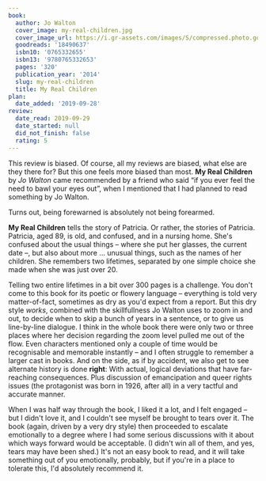 ```yaml
---
book:
  author: Jo Walton
  cover_image: my-real-children.jpg
  cover_image_url: https://i.gr-assets.com/images/S/compressed.photo.goodreads.com/books/1380218782l/18490637._SX98_.jpg
  goodreads: '18490637'
  isbn10: '0765332655'
  isbn13: '9780765332653'
  pages: '320'
  publication_year: '2014'
  slug: my-real-children
  title: My Real Children
plan:
  date_added: '2019-09-28'
review:
  date_read: 2019-09-29
  date_started: null
  did_not_finish: false
  rating: 5
---
```


This review is biased. Of course, all my reviews are biased, what else are they there for? But this one feels more biased than most. **My Real Children** by *Jo Walton* came recommended by a friend who said “if you ever feel the need to bawl your eyes out”, when I mentioned that I had planned to read something by Jo Walton.

Turns out, being forewarned is absolutely not being forearmed.

**My Real Children** tells the story of Patricia. Or rather, the stories of Patricia. Patricia, aged 89, is old, and confused, and in a nursing home. She's confused about the usual things – where she put her glasses, the current date –, but also about more … unusual things, <span class="spoiler">such as the names of her children. She remembers two lifetimes, separated by one simple choice she made when she was just over 20.</span>

<span class="spoiler">Telling two entire lifetimes in a bit over 300 pages is a challenge.</span> You don't come to this book for its poetic or flowery language – everything is told very matter-of-fact, sometimes as dry as you'd expect from a report. But this dry style *works*, combined with the skillfullness Jo Walton uses to zoom in and out, to decide when to skip a bunch of years in a sentence, or to give us line-by-line dialogue. I think in the whole book there were only two or three places where her decision regarding the zoom level pulled me out of the flow. Even characters mentioned only a couple of time would be recognisable and memorable instantly – and I often struggle to remember a larger cast in books. And on the side, as if by accident, we also get to see alternate history is done **right**: With actual, logical deviations that have far-reaching consequences. Plus discussion of emancipation and queer rights issues (the protagonist was born in 1926, after all) in a very tactful and accurate manner.

When I was half way through the book, I liked it a lot, and I felt engaged – but I didn't love it, and I couldn't see myself be brought to tears over it. The book (again, driven by a very dry style) then proceeded to escalate emotionally to a degree where I had some serious discussions with it about which ways forward would be acceptable. (I didn't win all of them, and yes, tears may have been shed.) It's not an easy book to read, and it will take something out of you emotionally, probably, but if you're in a place to tolerate this, I'd absolutely recommend it.
